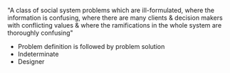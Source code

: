 "A class of social system problems which are ill-formulated, where the information is confusing, where there are many clients & decision makers with conflicting values & where the ramifications in the whole system are thoroughly confusing"

- Problem definition is followed by problem solution
- Indeterminate
- Designer